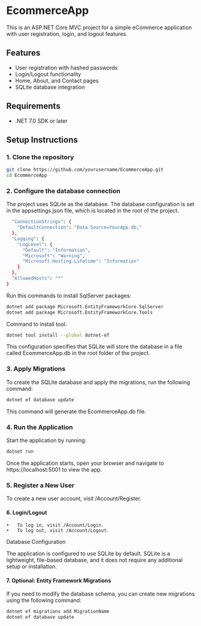 # EcommerceApp

This is an ASP.NET Core MVC project for a simple eCommerce application with user registration, login, and logout features.

## Features

- User registration with hashed passwords
- Login/Logout functionality
- Home, About, and Contact pages
- SQLite database integration

## Requirements

- .NET 7.0 SDK or later

## Setup Instructions

### 1. Clone the repository

```bash
git clone https://github.com/yourusername/EcommerceApp.git
cd EcommerceApp
```

### 2. Configure the database connection

The project uses SQLite as the database. The database configuration is set in the appsettings.json file, which is located in the root of the project.

```bash {
  "ConnectionStrings": {
    "DefaultConnection": "Data Source=YourApp.db;"
  },
  "Logging": {
    "LogLevel": {
      "Default": "Information",
      "Microsoft": "Warning",
      "Microsoft.Hosting.Lifetime": "Information"
    }
  },
  "AllowedHosts": "*"
}
```

Run this commands to install SqlServer packages:
```bash
dotnet add package Microsoft.EntityFrameworkCore.SqlServer
dotnet add package Microsoft.EntityFrameworkCore.Tools
```

Command to install tool:
```bash
dotnet tool install --global dotnet-ef
```

This configuration specifies that SQLite will store the database in a file called EcommerceApp.db in the root folder of the project.

### 3. Apply Migrations

To create the SQLite database and apply the migrations, run the following command:

```bash
dotnet ef database update
```

This command will generate the EcommerceApp.db file.

### 4. Run the Application

Start the application by running:

```bash
dotnet run
```

Once the application starts, open your browser and navigate to https://localhost:5001 to view the app.

### 5. Register a New User

To create a new user account, visit /Account/Register.

#### 6. Login/Logout

	•	To log in, visit /Account/Login.
	•	To log out, visit /Account/Logout.

Database Configuration

The application is configured to use SQLite by default. SQLite is a lightweight, file-based database, and it does not require any additional setup or installation.

#### 7. Optional: Entity Framework Migrations

If you need to modify the database schema, you can create new migrations using the following command:

```bash
dotnet ef migrations add MigrationName
dotnet ef database update
```
